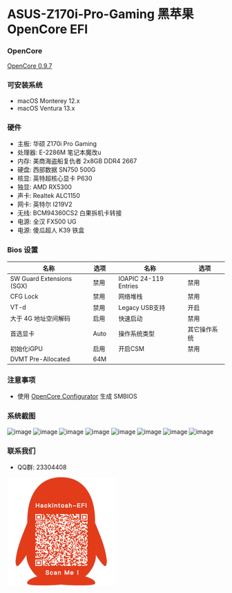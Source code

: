 # ASUS-Z170i-Pro-Gaming 黑苹果 OpenCore EFI

### OpenCore

[OpenCore 0.9.7](https://github.com/acidanthera/OpenCorePkg)

### 可安装系统

- macOS Monterey 12.x
- macOS Ventura  13.x 

### 硬件

- 主板: 华硕 Z170i Pro Gaming
- 处理器: E-2286M 笔记本魔改u
- 内存: 美商海盗船复仇者 2x8GB DDR4 2667
- 硬盘: 西部数据 SN750 500G
- 核显: 英特超核心显卡 P630
- 独显: AMD RX5300
- 声卡: Realtek ALC1150
- 网卡: 英特尔 I219V2
- 无线: BCM94360CS2 白果拆机卡转接
- 电源: 全汉 FX500 UG
- 电源: 傻瓜超人 K39 铁盒

### Bios 设置

| 名称 | 选项 |     | 名称 | 选项 |
| --- | --- | --- | --- | --- |
| SW Guard Extensions (SGX) | 禁用 | | IOAPIC 24-119 Entries | 禁用 | 
| CFG Lock | 禁用 | | 网络堆栈 | 禁用 |
| VT-d | 禁用 | | Legacy USB支持 | 开启 |
| 大于 4G 地址空间解码 | 启用 | | 快速启动 | 禁用 | 
| 首选显卡 | Auto | | 操作系统类型 | 其它操作系统 | 
| 初始化iGPU | 启用 | | 开启CSM | 禁用 |
| DVMT Pre-Allocated | 64M | | | | 

### 注意事项
 - 使用 [OpenCore Configurator](https://mackie100projects.altervista.org/opencore-configurator/) 生成 SMBIOS

### 系统截图
![image](https://github.com/hackintosh-efi/ASUS-Z170i-Pro-Gaming-OpenCore/blob/main/ScreenShot/01.jpeg)
![image](https://github.com/hackintosh-efi/ASUS-Z170i-Pro-Gaming-OpenCore/blob/main/ScreenShot/02.jpeg)
![image](https://github.com/hackintosh-efi/ASUS-Z170i-Pro-Gaming-OpenCore/blob/main/ScreenShot/03.jpeg)
![image](https://github.com/hackintosh-efi/ASUS-Z170i-Pro-Gaming-OpenCore/blob/main/ScreenShot/04.jpeg)
![image](https://github.com/hackintosh-efi/ASUS-Z170i-Pro-Gaming-OpenCore/blob/main/ScreenShot/05.jpeg)
![image](https://github.com/hackintosh-efi/ASUS-Z170i-Pro-Gaming-OpenCore/blob/main/ScreenShot/06.jpeg)
![image](https://github.com/hackintosh-efi/ASUS-Z170i-Pro-Gaming-OpenCore/blob/main/ScreenShot/07.jpeg)
![image](https://github.com/hackintosh-efi/ASUS-Z170i-Pro-Gaming-OpenCore/blob/main/ScreenShot/08.jpeg)

### 联系我们

 - QQ群: 23304408

![image](ScreenShot/QRCode.png)